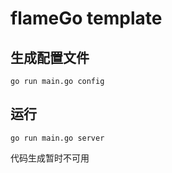 # flameGo template

## 生成配置文件
```shell
go run main.go config
```

## 运行
```shell
go run main.go server
```

代码生成暂时不可用